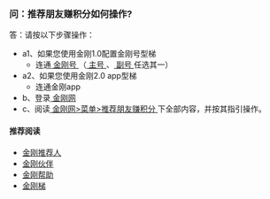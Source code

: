 ### 问：推荐朋友赚积分如何操作?

答：请按以下步骤操作：<br>
- a1、如果您使用金刚1.0配置金刚号型梯
  - 连通[ 金刚号 ](https://a2zitpro.github.io/web/金刚号)（[ 主号 ](https://a2zitpro.github.io/web/主号)、[ 副号 ](https://a2zitpro.github.io/web/主号)任选其一）
- a2、如果您使用金刚2.0 app型梯
  - 连通金刚app
- b、登录[ 金刚网 ](https://a2zitpro.github.io/web/金刚中文网)
- c、阅读[ 金刚网>菜单>推荐朋友赚积分 ](https://www.atozitpro.net/zh/my-account/refer-friend/)下全部内容，并按其指引操作。

#### 推荐阅读
- [金刚推荐人](https://a2zitpro.github.io/web/list_kkreferrer)
- [金刚伙伴](https://a2zitpro.github.io/web/list_kkpartner)
- [金刚帮助](https://a2zitpro.github.io/web/list_helpkkvpn)
- [金刚梯](https://a2zitpro.github.io/web/dlb)

